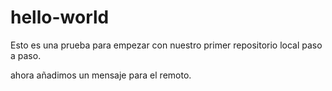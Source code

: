 # hello-world
Esto es una prueba para empezar con nuestro
primer repositorio local paso a paso.

ahora añadimos un mensaje para el remoto.
